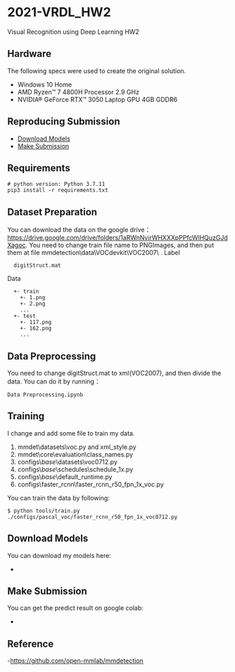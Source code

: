 # 2021-VRDL_HW2
Visual Recognition using Deep Learning HW2

##  Hardware

The following specs were used to create the original solution.

* Windows 10 Home
* AMD Ryzen™ 7 4800H Processor 2.9 GHz
* NVIDIA® GeForce RTX™ 3050 Laptop GPU 4GB GDDR6

## Reproducing Submission

*   [Download Models](#Download-Models)
*   [Make Submission](#Make-Submission)

## Requirements

```train
# python version: Python 3.7.11
pip3 install -r requirements.txt
```

## Dataset Preparation
You can download the data on the google drive：https://drive.google.com/drive/folders/1aRWnNvirWHXXXpPPfcWlHQuzGJdXagoc.
You need to change train file name to PNGImages, and then put them at file mmdetection\data\VOCdevkit\VOC2007\ .
Label 
```label
  digitStruct.mat
```

Data
```data
  +- train
    +- 1.png
    +- 2.png
    ...
  +- test
    +- 117.png
    +- 162.png
    ...
```
## Data Preprocessing
You need to change digitStruct.mat to xml(VOC2007), and then divide the data.
You can do it by running：

```Data Preprocessing
Data Preprocessing.ipynb
```

## Training
I change and add some file to train my data.
1. mmdet\datasets\voc.py and xml_style.py
2. mmdet\core\evaluation\class_names.py
3. configs\\_base_\\datasets\voc0712.py
4. configs\\_base_\\schedules\schedule_1x.py
5. configs\\_base_\\default_runtime.py
6. configs\faster_rcnn\faster_rcnn_r50_fpn_1x_voc.py

You can train the data by following:

```train
$ python tools/train.py ./configs/pascal_voc/faster_rcnn_r50_fpn_1x_voc0712.py
```

## Download Models

You can download my models here:

- 

## Make Submission

You can get the predict result on google colab:

-

## Reference

-https://github.com/open-mmlab/mmdetection

